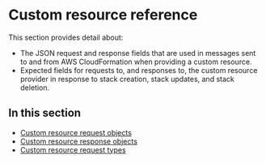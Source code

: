 # Custom resource reference<a name="crpg-ref"></a>

This section provides detail about:
+ The JSON request and response fields that are used in messages sent to and from AWS CloudFormation when providing a custom resource\.
+ Expected fields for requests to, and responses to, the custom resource provider in response to stack creation, stack updates, and stack deletion\.

## In this section<a name="w11262ab1c23c23c19b7"></a>
+ [Custom resource request objects](crpg-ref-requests.md)
+ [Custom resource response objects](crpg-ref-responses.md)
+ [Custom resource request types](crpg-ref-requesttypes.md)